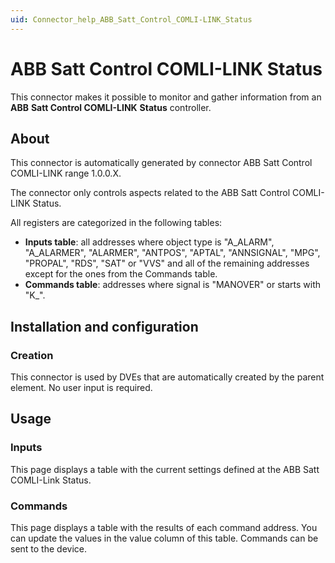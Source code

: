 ```yaml
---
uid: Connector_help_ABB_Satt_Control_COMLI-LINK_Status
---
```


# ABB Satt Control COMLI-LINK Status

This connector makes it possible to monitor and gather information from an **ABB** **Satt Control COMLI-LINK** **Status** controller.

## About

This connector is automatically generated by connector ABB Satt Control COMLI-LINK range 1.0.0.X.

The connector only controls aspects related to the ABB Satt Control COMLI-LINK Status.

All registers are categorized in the following tables:

- **Inputs table**: all addresses where object type is "A_ALARM", "A_ALARMER", "ALARMER", "ANTPOS", "APTAL", "ANNSIGNAL", "MPG", "PROPAL", "RDS", "SAT" or "VVS" and all of the remaining addresses except for the ones from the Commands table.
- **Commands table**: addresses where signal is "MANOVER" or starts with "K\_".

## Installation and configuration

### Creation

This connector is used by DVEs that are automatically created by the parent element. No user input is required.

## Usage

### Inputs

This page displays a table with the current settings defined at the ABB Satt COMLI-Link Status.

### Commands

This page displays a table with the results of each command address. You can update the values in the value column of this table. Commands can be sent to the device.
